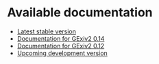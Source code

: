 # Available documentation

* [Latest stable version](https://gnome.pages.gitlab.gnome.org/gexiv2/doc/latest)
* [Documentation for GExiv2 0.14](https://gnome.pages.gitlab.gnome.org/gexiv2/docs/gexiv2-0.14)
* [Documentation for GExiv2 0.12](https://gnome.pages.gitlab.gnome.org/gexiv2/docs/gexiv2-0.12)
* [Upcoming development version](https://gnome.pages.gitlab.gnome.org/gexiv2/doc/master)
